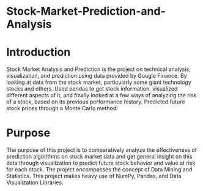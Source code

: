 # Stock-Market-Prediction-and-Analysis

# Introduction
Stock Market Analysis and Prediction is the project on technical analysis, visualization, and prediction using data provided by Google Finance. 
By looking at data from the stock market, particularly some giant technology stocks and others. 
Used pandas to get stock information, visualized different aspects of it, and finally looked at a few ways of analyzing the risk of a stock, based on its previous performance history. 
Predicted future stock prices through a Monte Carlo method!

# Purpose
The purpose of this project is to comparatively analyze the effectiveness of prediction algorithms on stock market data and get general insight on this data through visualization to predict future stock behavior and value at risk for each stock. 
The project encompasses the concept of Data Mining and Statistics. 
This project makes heavy use of NumPy, Pandas, and Data Visualization Libraries.
